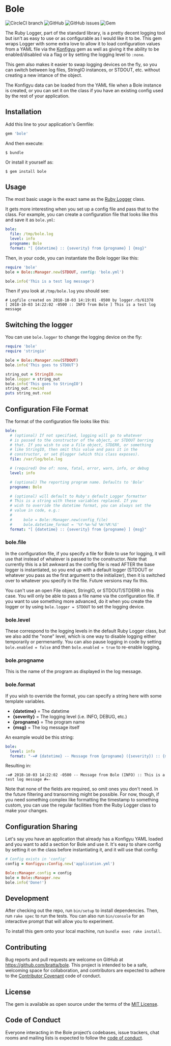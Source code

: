 # Bole

![CircleCI branch](https://img.shields.io/circleci/project/github/bratta/bole/master.svg)
![GitHub](https://img.shields.io/github/license/bratta/bole.svg)
![GitHub issues](https://img.shields.io/github/issues/bratta/bole.svg)
![Gem](https://img.shields.io/gem/v/bole.svg)

The Ruby Logger, part of the standard library, is a pretty decent logging tool but isn't as easy to use or as configurable as I would like it to be. This gem wraps Logger with some extra love to allow it to load configuration values from a YAML file via the [Konfigyu](https://github.com/bratta/konfigyu) gem as well as giving it the ability to be enabled/disabled via a flag or by setting the logging level to `:none`.

This gem also makes it easier to swap logging devices on the fly, so you can switch between log files, StringIO instances, or STDOUT, etc. without creating a new intance of the object.

The Konfigyu data can be loaded from the YAML file when a Bole instance is created, or you can set it on the class if you have an existing config used by the rest of your application.

## Installation

Add this line to your application's Gemfile:

```ruby
gem 'bole'
```

And then execute:

    $ bundle

Or install it yourself as:

    $ gem install bole

## Usage

The most basic usage is the exact same as the [Ruby Logger](https://ruby-doc.org/stdlib-2.5.1/libdoc/logger/rdoc/Logger.html) class.

It gets more interesting when you set up a config file and pass that to the class. For example, you can create a configuration file that looks like this and save it as `bole.yml`:

```yaml
bole:
  file: /tmp/bole.log
  level: info
  progname: Bole
  format: "[ {datetime} :: {severity} from {progname} ] {msg}"
```

Then, in your code, you can instantiate the Bole logger like this:

```ruby
require 'bole'
bole = Bole::Manager.new(STDOUT, config: 'bole.yml')

bole.info('This is a test log message')
```

Then if you look at `/tmp/bole.log` you should see:

```
# Logfile created on 2018-10-03 14:19:01 -0500 by logger.rb/61378
[ 2018-10-03 14:22:02 -0500 :: INFO from Bole ] This is a test log message
```

## Switching the logger

You can use `bole.logger` to change the logging device on the fly:

```ruby
require 'bole'
require 'stringio'

bole = Bole::Manager.new(STDOUT)
bole.info('This goes to STDOUT')

string_out = StringIO.new
bole.logger = string_out
bole.info('This goes to StringIO')
string_out.rewind
puts string_out.read
```

## Configuration File Format

The format of the configuration file looks like this:

```yaml
bole:
  # (optional) If not specified, logging will go to whatever
  # is passed to the constructor of the object, or STDOUT barring
  # that. If you wish to use a File object, STDERR, or something
  # like StringIO, then omit this value and pass it in the 
  # constructor, or set @logger (which this class exposes).
  file: /var/log/bole.log

  # (required) One of: none, fatal, error, warn, info, or debug
  level: info

  # (optional) The reporting program name. Defaults to 'Bole'
  progname: Bole

  # (optional) will default to Ruby's default Logger formatter
  # This is a string with these variables replaced. If you
  # wish to override the datetime format, you can always set the
  # value in code, e.g.:
  #
  #     bole = Bole::Manager.new(config_file)
  #     bole.datetime_format = '%Y-%m-%d %H:%M:%S'
  format: "[ {datetime} :: {severity} from {progname} ] {msg}"
```

### bole.file

In the configuration file, if you specify a file for Bole to use for logging, it will use that instead of whatever is passed to the constructor.  Note that currently this is a bit awkward as the config file is read AFTER the base logger is instantiated, so you end up with a default logger (STDOUT or whatever you pass as the first argument to the initializer), then it is switched over to whatever you specify in the file. Future versions may fix this.

You can't use an open File object, StringIO, or STDOUT/STDERR in this case.  You will only be able to pass a file name via the configuration file. If you want to use something more advanced, do it when you create the logger or by using `bole.logger = STDOUT` to set the logging device.

### bole.level

These correspond to the logging levels in the default Ruby Logger class, but we also add the "none" level, which is one way to disable logging either temporarily or permenantly. You can also pause logging in code by setting `bole.enabled = false` and then `bole.enabled = true` to re-enable logging.

### bole.progname

This is the name of the program as displayed in the log message.

### bole.format

If you wish to override the format, you can specify a string here with some template variables.

* **{datetime}** = The datetime
* **{severity}** = The logging level (i.e. INFO, DEBUG, etc.)
* **{progname}** = The program name
* **{msg}** =  The log message itself

An example would be this string:

```yaml
bole:
  level: info
  format: "-=# {datetime} -- Message from {progname} ({severity}) :: {msg} #=-"
```

Resulting in:

```
-=# 2018-10-03 14:22:02 -0500 -- Message from Bole (INFO) :: This is a test log message #=-
```

Note that none of the fields are required, so omit ones you don't need. In the future filtering and transorming might be possible. For now, though, if you need something complex like formatting the timestamp to something custom, you can use the regular facilities from the Ruby Logger class to make your changes.

## Configuration Sharing

Let's say you have an application that already has a Konfigyu YAML loaded and you want to add a section for Bole and use it. It's easy to share config by setting it on the class before instantiating it, and it will use that config:

```ruby
# Config exists in 'config'
config = Konfigyu::Config.new('application.yml')

Bole::Manager.config = config
bole = Bole::Manager.new
bole.info('Done!')
```

## Development

After checking out the repo, run `bin/setup` to install dependencies. Then, run `rake spec` to run the tests. You can also run `bin/console` for an interactive prompt that will allow you to experiment.

To install this gem onto your local machine, run `bundle exec rake install`.

## Contributing

Bug reports and pull requests are welcome on GitHub at https://github.com/bratta/bole. This project is intended to be a safe, welcoming space for collaboration, and contributors are expected to adhere to the [Contributor Covenant](http://contributor-covenant.org) code of conduct.

## License

The gem is available as open source under the terms of the [MIT License](https://opensource.org/licenses/MIT).

## Code of Conduct

Everyone interacting in the Bole project’s codebases, issue trackers, chat rooms and mailing lists is expected to follow the [code of conduct](https://github.com/bratta/bole/blob/master/CODE_OF_CONDUCT.md).
